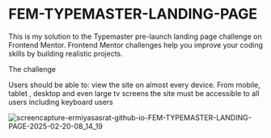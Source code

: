 # FEM-TYPEMASTER-LANDING-PAGE
This is my solution to the Typemaster pre-launch landing page challenge on Frontend Mentor. Frontend Mentor challenges help you improve your coding skills by building realistic projects.

The challenge

Users should be able to:
view the site on almost every device. From mobile, tablet , desktop and even large tv screens
the site must be accessible to all users including keyboard users

![screencapture-ermiyasasrat-github-io-FEM-TYPEMASTER-LANDING-PAGE-2025-02-20-08_14_19](https://github.com/user-attachments/assets/c4418a42-69f5-4981-9ad7-591df7c22fda)

